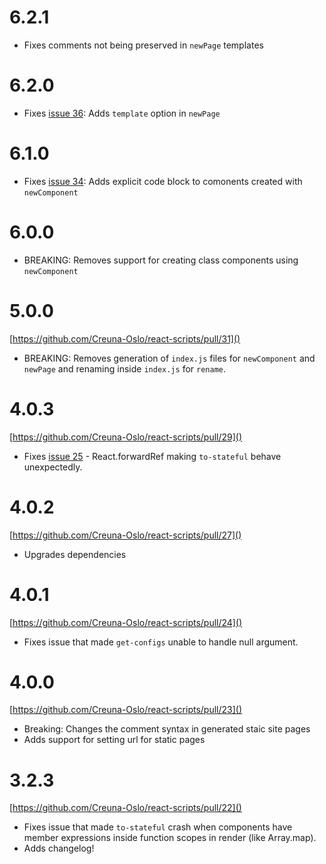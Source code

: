 # 6.2.1

- Fixes comments not being preserved in `newPage` templates

# 6.2.0

- Fixes [issue 36](https://github.com/Creuna-Oslo/react-scripts/issues/36): Adds `template` option in `newPage`

# 6.1.0

- Fixes [issue 34](https://github.com/Creuna-Oslo/react-scripts/issues/34): Adds explicit code block to comonents created with `newComponent`

# 6.0.0

- BREAKING: Removes support for creating class components using `newComponent`

# 5.0.0

[https://github.com/Creuna-Oslo/react-scripts/pull/31]()

- BREAKING: Removes generation of `index.js` files for `newComponent` and `newPage` and renaming inside `index.js` for `rename`.

# 4.0.3

[https://github.com/Creuna-Oslo/react-scripts/pull/29]()

- Fixes [issue 25](https://github.com/Creuna-Oslo/react-scripts/issues/25) - React.forwardRef making `to-stateful` behave unexpectedly.

# 4.0.2

[https://github.com/Creuna-Oslo/react-scripts/pull/27]()

- Upgrades dependencies

# 4.0.1

[https://github.com/Creuna-Oslo/react-scripts/pull/24]()

- Fixes issue that made `get-configs` unable to handle null argument.

# 4.0.0

[https://github.com/Creuna-Oslo/react-scripts/pull/23]()

- Breaking: Changes the comment syntax in generated staic site pages
- Adds support for setting url for static pages

# 3.2.3

[https://github.com/Creuna-Oslo/react-scripts/pull/22]()

- Fixes issue that made `to-stateful` crash when components have member expressions inside function scopes in render (like Array.map).
- Adds changelog!
